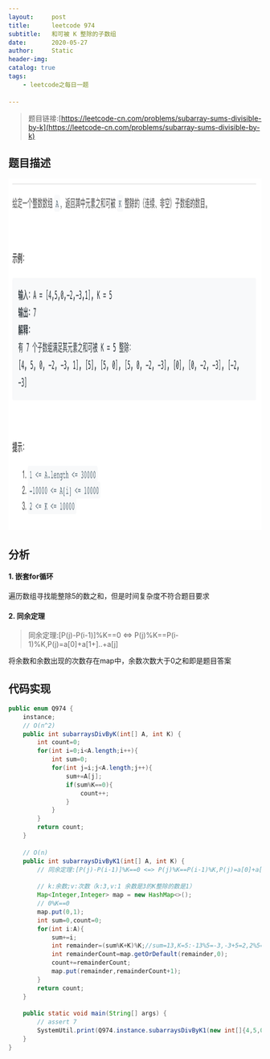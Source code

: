 ```yaml
---
layout:     post
title:      leetcode 974
subtitle:   和可被 K 整除的子数组
date:       2020-05-27
author:     Static
header-img: 
catalog: true
tags:
    - leetcode之每日一题
    
---
```


> 题目链接:[https://leetcode-cn.com/problems/subarray-sums-divisible-by-k](https://leetcode-cn.com/problems/subarray-sums-divisible-by-k)

## 题目描述

<html>
    <img src="/img/leetcode/leetcode-974.png" width="700" height="700" /> 
</html>


## 分析

#### 1. 嵌套for循环

遍历数组寻找能整除5的数之和，但是时间复杂度不符合题目要求

#### 2. 同余定理

> 同余定理:[P(j)-P(i-1)]%K==0 <=> P(j)%K==P(i-1)%K,P(j)=a[0]+a[1+]..+a[j]

将余数和余数出现的次数存在map中，余数次数大于0之和即是题目答案

## 代码实现

```java
public enum Q974 {
    instance;
    // O(n^2)
    public int subarraysDivByK(int[] A, int K) {
        int count=0;
        for(int i=0;i<A.length;i++){
            int sum=0;
            for(int j=i;j<A.length;j++){
                sum+=A[j];
                if(sum%K==0){
                    count++;
                }
            }
        }
        return count;
    }

    // O(n)
    public int subarraysDivByK1(int[] A, int K) {
        // 同余定理:[P(j)-P(i-1)]%K==0 <=> P(j)%K==P(i-1)%K,P(j)=a[0]+a[1+]..+a[j]

        // k:余数;v:次数（k:3,v:1 余数是3的K整除的数是1）
        Map<Integer,Integer> map = new HashMap<>();
        // 0%K==0
        map.put(0,1);
        int sum=0,count=0;
        for(int i:A){
            sum+=i;
            int remainder=(sum%K+K)%K;//sum=13,K=5:-13%5=-3,-3+5=2,2%5=3
            int remainderCount=map.getOrDefault(remainder,0);
            count+=remainderCount;
            map.put(remainder,remainderCount+1);
        }
        return count;
    }

    public static void main(String[] args) {
        // assert 7
        SystemUtil.print(Q974.instance.subarraysDivByK1(new int[]{4,5,0,-2,-3,1},5));
    }
}
```